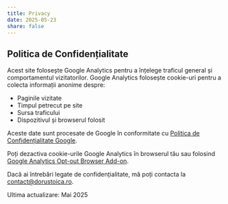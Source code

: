 ```yaml
---
title: Privacy
date: 2025-05-23
share: false
---
```


## Politica de Confidențialitate

Acest site folosește Google Analytics pentru a înțelege traficul general și comportamentul vizitatorilor. Google Analytics folosește cookie-uri pentru a colecta informații anonime despre:
- Paginile vizitate
- Timpul petrecut pe site
- Sursa traficului
- Dispozitivul și browserul folosit

Aceste date sunt procesate de Google în conformitate cu [Politica de Confidențialitate Google](https://policies.google.com/privacy).

Poți dezactiva cookie-urile Google Analytics în browserul tău sau folosind [Google Analytics Opt-out Browser Add-on](https://tools.google.com/dlpage/gaoptout).

Dacă ai întrebări legate de confidențialitate, mă poți contacta la contact@dorustoica.ro.

Ultima actualizare: Mai 2025
